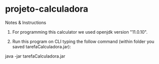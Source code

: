 # projeto-calculadora


Notes & Instructions


1. For programming this calculator we used openjdk version "11.0.10".

2. Run this program on CLI typing the follow command (within folder you saved tarefaCalculadora.jar):

java -jar tarefaCalculadora.jar










